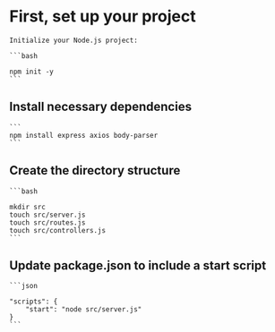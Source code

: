 # First, set up your project

    Initialize your Node.js project:

    ```bash

    npm init -y
    ```

## Install necessary dependencies

    ```
    npm install express axios body-parser
    ```

## Create the directory structure

    ```bash

    mkdir src
    touch src/server.js
    touch src/routes.js
    touch src/controllers.js
    ```

## Update package.json to include a start script

    ```json

    "scripts": {
        "start": "node src/server.js"
    }
    ```
